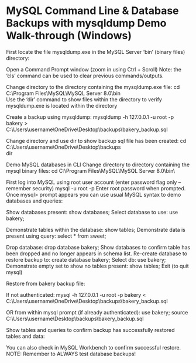 <h1>MySQL Command Line & Database Backups with mysqldump Demo Walk-through (Windows)</h1>

First locate the file mysqldump.exe in the MySQL Server ‘bin’ (binary files) directory:
 

Open a Command Prompt window (zoom in using Ctrl + Scroll)
Note: the ‘cls’ command can be used to clear previous commands/outputs.

 

Change directory to the directory containing the mysqldump.exe file:
cd C:\Program Files\MySQL\MySQL Server 8.0\bin\
Use the ‘dir’ command to show files within the directory to verify mysqldump.exe is located within the directory

Create a backup using mysqldump:
mysqldump -h 127.0.0.1 -u root -p bakery > C:\Users\username\OneDrive\Desktop\backups\bakery_backup.sql

Change directory and use dir to show backup sql file has been created:
cd C:\Users\username\OneDrive\Desktop\backups\
dir

Demo MySQL databases in CLI
Change directory to directory containing the mysql binary files:
cd C:\Program Files\MySQL\MySQL Server 8.0\bin\

First log into MySQL using root user account (enter password flag only – remember security)
mysql -u root -p
Enter root password when prompted.
Once mysql> prompt appears you can use usual MySQL syntax to demo databases and queries:

Show databases present: show databases;
Select database to use: use bakery;

 

Demonstrate tables within the database: show tables;
Demonstrate data is present using query: select * from sweet;

Drop database: drop database bakery;
Show databases to confirm table has been dropped and no longer appears in schema list.
Re-create database to restore backup to: create database bakery; 
Select db: use bakery;
Demonstrate empty set to show no tables present: show tables;
Exit (to quit mysql)


Restore from bakery backup file:

If not authenticated:
mysql -h 127.0.0.1 -u root -p bakery < C:\Users\username\OneDrive\Desktop\backups\bakery_backup.sql

OR from within mysql prompt (if already authenticated):
use bakery;
source C:\Users\username\Desktop\backups\bakery_backup.sql

 

Show tables and queries to confirm backup has successfully restored tables and data:

 
 
You can also check in MySQL Workbench to confirm successful restore.
NOTE: Remember to ALWAYS test database backups!
